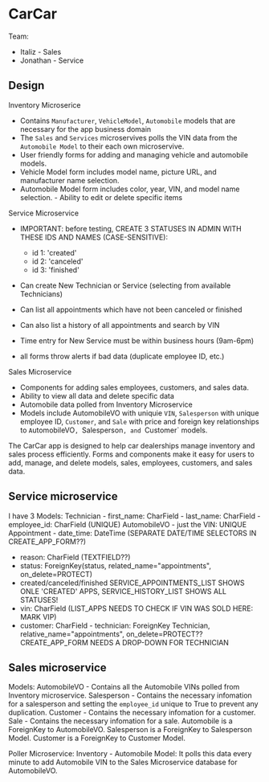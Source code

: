 # CarCar

Team:

- Italiz - Sales
- Jonathan - Service

## Design

Inventory Microserice

- Contains `Manufacturer`, `VehicleModel`, `Automobile` models that are necessary for the app business domain
- The `Sales` and `Services` microservives polls the VIN data from the `Automobile Model` to their each own microservive.
- User friendly forms for adding and managing vehicle and automobile models.
- Vehicle Model form includes model name, picture URL, and manufacturer name selection.
- Automobile Model form includes color, year, VIN, and model name selection. - Ability to edit or delete specific items

Service Microservice

- IMPORTANT: before testing, CREATE 3 STATUSES IN ADMIN WITH THESE IDS AND NAMES (CASE-SENSITIVE):

  - id 1: 'created'
  - id 2: 'canceled'
  - id 3: 'finished'

- Can create New Technician or Service (selecting from available Technicians)
- Can list all appointments which have not been canceled or finished
- Can also list a history of all appointments and search by VIN
- Time entry for New Service must be within business hours (9am-6pm)
- all forms throw alerts if bad data (duplicate employee ID, etc.)

Sales Microservice

- Components for adding sales employees, customers, and sales data.
- Ability to view all data and delete specific data
- Automobile data polled from Inventory Microservice
- Models include AutomobileVO with uniquie `VIN`, `Salesperson` with unique employee ID, `Customer`, and `Sale` with price and foreign key relationships to `A`utomobileVO`, `Salesperson`, and `Customer` models.

The CarCar app is designed to help car dealerships manage inventory and sales process efficiently. Forms and components make it easy for users to add, manage, and delete models, sales, employees, customers, and sales data.

## Service microservice

I have 3 Models:
Technician - first_name: CharField - last_name: CharField - employee_id: CharField (UNIQUE)
AutomobileVO - just the VIN: UNIQUE
Appointment - date_time: DateTime (SEPARATE DATE/TIME SELECTORS IN CREATE_APP_FORM??)

- reason: CharField (TEXTFIELD??)
- status: ForeignKey(status, related_name="appointments", on_delete=PROTECT)
- created/canceled/finished
  SERVICE_APPOINTMENTS_LIST SHOWS ONLE 'CREATED' APPS, SERVICE_HISTORY_LIST SHOWS ALL STATUSES!
- vin: CharField (LIST_APPS NEEDS TO CHECK IF VIN WAS SOLD HERE: MARK VIP)
- customer: CharField - technician: ForeignKey Technician, relative_name="appointments", on_delete=PROTECT??
  CREATE_APP_FORM NEEDS A DROP-DOWN FOR TECHNICIAN

## Sales microservice

Models:
AutomobileVO - Contains all the Automobile VINs polled from Inventory microservice.
Salesperson - Contains the necessary infomation for a salesperson and setting the `employee_id` unique to True to prevent any duplication.
Customer - Contains the necessary infomation for a customer.
Sale - Contains the necessary infomation for a sale. Automobile is a ForeignKey to AutomobileVO. Salesperson is a ForeignKey to Salesperson Model. Customer is a ForeignKey to Customer Model.

Poller Microservice:
Inventory - Automobile Model: It polls this data every minute to add Automobile VIN to the Sales Microservice database for AutomobileVO.

